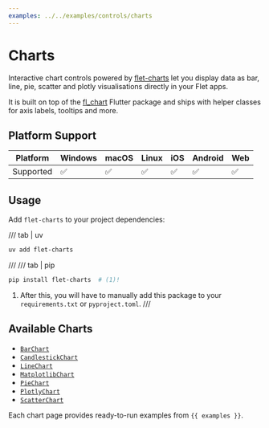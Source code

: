 ```yaml
---
examples: ../../examples/controls/charts
---
```


# Charts

Interactive chart controls powered by [flet-charts](https://pypi.org/project/flet-charts/) let you display data as bar, line, pie, scatter and plotly visualisations directly in your Flet apps.

It is built on top of the [fl_chart](https://pub.dev/packages/fl_chart) Flutter package and ships with helper classes for axis labels, tooltips and more.

## Platform Support

| Platform | Windows | macOS | Linux | iOS | Android | Web |
|----------|---------|-------|-------|-----|---------|-----|
| Supported|    ✅    |   ✅   |   ✅   |  ✅  |    ✅    |  ✅  |

## Usage

Add `flet-charts` to your project dependencies:

/// tab | uv
```bash
uv add flet-charts
```

///
/// tab | pip
```bash
pip install flet-charts  # (1)!
```

1. After this, you will have to manually add this package to your `requirements.txt` or `pyproject.toml`.
///

## Available Charts

- [`BarChart`](bar_chart.md)
- [`CandlestickChart`](candlestick_chart.md)
- [`LineChart`](line_chart.md)
- [`MatplotlibChart`](matplotlib_chart.md)
- [`PieChart`](pie_chart.md)
- [`PlotlyChart`](plotly_chart.md)
- [`ScatterChart`](scatter_chart.md)

Each chart page provides ready-to-run examples from `{{ examples }}`.
